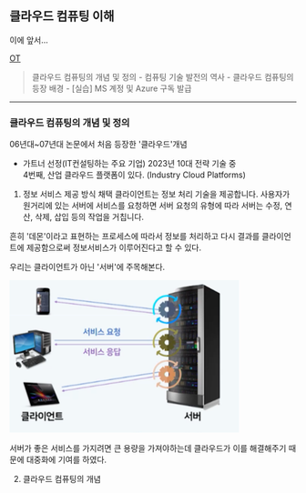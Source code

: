 ## 클라우드 컴퓨팅 이해
이에 앞서... 

[OT](https://github.com/JaeKang20/lloydk/blob/main/%ED%81%B4%EB%9D%BC%EC%9A%B0%EB%93%9C/OT.md)
>클라우드 컴퓨팅의 개념 및 정의 - 컴퓨팅 기술 발전의 역사 - 클라우드 컴퓨팅의 등장 배경 - [실습] MS 계정 및 Azure 구독 발급

-----

### 클라우드 컴퓨팅의 개념 및 정의
06년대~07년대 논문에서 처음 등장한 '클라우드'개념
- 가트너 선정(IT컨설팅하는 주요 기업) 2023년 10대 전략 기술 중\
4번째, 산업 클라우드 플랫폼이 있다. (Industry Cloud Platforms)

1. 정보 서비스 제공 방식 채택
클라이언트는 정보 처리 기술을 제공합니다. 사용자가 원거리에 있는 서버에 서비스를 요청하면
서버 요청의 유형에 따라 서버는 수정, 연산, 삭제, 삽입 등의 작업을 거칩니다.

흔히 '데몬'이라고 표현하는 프로세스에 따라서 정보를 처리하고 다시 결과를 클라이언트에 제공함으로써
정보서비스가 이루어진다고 할 수 있다.

우리는 클라이언트가 아닌 '서버'에 주목해본다.

<img src="../img/img_8.png" alt ="정보처리기사" style="max-width:80%;">

서버가 좋은 서비스를 가지려면 큰 용량을 가져야하는데 클라우드가 이를 해결해주기 때문에
대중화에 기여를 하였다.

2. 클라우드 컴퓨팅의 개념